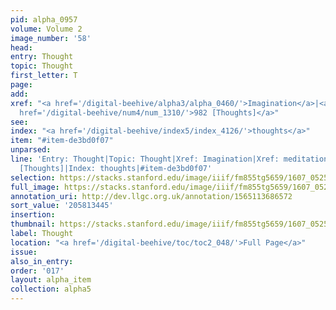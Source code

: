 ```yaml
---
pid: alpha_0957
volume: Volume 2
image_number: '58'
head:
entry: Thought
topic: Thought
first_letter: T
page:
add:
xref: "<a href='/digital-beehive/alpha3/alpha_0460/'>Imagination</a>|<a href='/digital-beehive/alpha3/alpha_0585/'>meditation</a>|<a
  href='/digital-beehive/num4/num_1310/'>982 [Thoughts]</a>"
see:
index: "<a href='/digital-beehive/index5/index_4126/'>thoughts</a>"
item: "#item-de3bd0f07"
unparsed:
line: 'Entry: Thought|Topic: Thought|Xref: Imagination|Xref: meditation|Xref: 982
  [Thoughts]|Index: thoughts|#item-de3bd0f07'
selection: https://stacks.stanford.edu/image/iiif/fm855tg5659/1607_0525/770,3445,2998,688/full/0/default.jpg
full_image: https://stacks.stanford.edu/image/iiif/fm855tg5659/1607_0525/full/full/0/default.jpg
annotation_uri: http://dev.llgc.org.uk/annotation/1565113686572
sort_value: '205813445'
insertion:
thumbnail: https://stacks.stanford.edu/image/iiif/fm855tg5659/1607_0525/770,3445,600,180/250,/0/default.jpg
label: Thought
location: "<a href='/digital-beehive/toc/toc2_048/'>Full Page</a>"
issue:
also_in_entry:
order: '017'
layout: alpha_item
collection: alpha5
---
```

